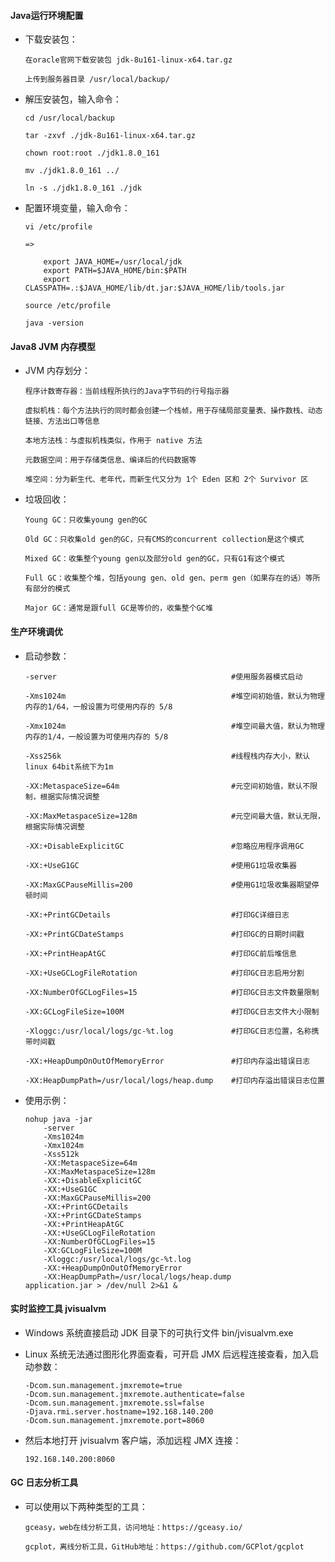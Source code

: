 
#### Java运行环境配置

  * 下载安装包：

        在oracle官网下载安装包 jdk-8u161-linux-x64.tar.gz

        上传到服务器目录 /usr/local/backup/

  * 解压安装包，输入命令：

        cd /usr/local/backup

        tar -zxvf ./jdk-8u161-linux-x64.tar.gz

        chown root:root ./jdk1.8.0_161

        mv ./jdk1.8.0_161 ../

        ln -s ./jdk1.8.0_161 ./jdk

  * 配置环境变量，输入命令：

        vi /etc/profile

        =>

            export JAVA_HOME=/usr/local/jdk
            export PATH=$JAVA_HOME/bin:$PATH
            export CLASSPATH=.:$JAVA_HOME/lib/dt.jar:$JAVA_HOME/lib/tools.jar

        source /etc/profile

        java -version

#### Java8 JVM 内存模型

  * JVM 内存划分：

        程序计数寄存器：当前线程所执行的Java字节码的行号指示器

        虚拟机栈：每个方法执行的同时都会创建一个栈帧，用于存储局部变量表、操作数栈、动态链接、方法出口等信息

        本地方法栈：与虚拟机栈类似，作用于 native 方法

        元数据空间：用于存储类信息、编译后的代码数据等

        堆空间：分为新生代、老年代，而新生代又分为 1个 Eden 区和 2个 Survivor 区

  * 垃圾回收：

        Young GC：只收集young gen的GC

        Old GC：只收集old gen的GC，只有CMS的concurrent collection是这个模式

        Mixed GC：收集整个young gen以及部分old gen的GC，只有G1有这个模式

        Full GC：收集整个堆，包括young gen、old gen、perm gen（如果存在的话）等所有部分的模式

        Major GC：通常是跟full GC是等价的，收集整个GC堆

#### 生产环境调优

  * 启动参数：

        -server                                       #使用服务器模式启动

        -Xms1024m                                     #堆空间初始值，默认为物理内存的1/64，一般设置为可使用内存的 5/8

        -Xmx1024m                                     #堆空间最大值，默认为物理内存的1/4，一般设置为可使用内存的 5/8

        -Xss256k                                      #线程栈内存大小，默认linux 64bit系统下为1m

        -XX:MetaspaceSize=64m                         #元空间初始值，默认不限制，根据实际情况调整

        -XX:MaxMetaspaceSize=128m                     #元空间最大值，默认无限，根据实际情况调整

        -XX:+DisableExplicitGC                        #忽略应用程序调用GC

        -XX:+UseG1GC                                  #使用G1垃圾收集器

        -XX:MaxGCPauseMillis=200                      #使用G1垃圾收集器期望停顿时间

        -XX:+PrintGCDetails                           #打印GC详细日志

        -XX:+PrintGCDateStamps                        #打印GC的日期时间戳

        -XX:+PrintHeapAtGC                            #打印GC前后堆信息

        -XX:+UseGCLogFileRotation                     #打印GC日志启用分割

        -XX:NumberOfGCLogFiles=15                     #打印GC日志文件数量限制

        -XX:GCLogFileSize=100M                        #打印GC日志文件大小限制

        -Xloggc:/usr/local/logs/gc-%t.log             #打印GC日志位置，名称携带时间戳

        -XX:+HeapDumpOnOutOfMemoryError               #打印内存溢出错误日志

        -XX:HeapDumpPath=/usr/local/logs/heap.dump    #打印内存溢出错误日志位置

  * 使用示例：

        nohup java -jar
            -server
            -Xms1024m
            -Xmx1024m
            -Xss512k
            -XX:MetaspaceSize=64m
            -XX:MaxMetaspaceSize=128m
            -XX:+DisableExplicitGC
            -XX:+UseG1GC
            -XX:MaxGCPauseMillis=200
            -XX:+PrintGCDetails
            -XX:+PrintGCDateStamps
            -XX:+PrintHeapAtGC
            -XX:+UseGCLogFileRotation
            -XX:NumberOfGCLogFiles=15
            -XX:GCLogFileSize=100M
            -Xloggc:/usr/local/logs/gc-%t.log
            -XX:+HeapDumpOnOutOfMemoryError
            -XX:HeapDumpPath=/usr/local/logs/heap.dump
        application.jar > /dev/null 2>&1 &

#### 实时监控工具 jvisualvm

  * Windows 系统直接启动 JDK 目录下的可执行文件 bin/jvisualvm.exe

  * Linux 系统无法通过图形化界面查看，可开启 JMX 后远程连接查看，加入启动参数：

        -Dcom.sun.management.jmxremote=true
        -Dcom.sun.management.jmxremote.authenticate=false
        -Dcom.sun.management.jmxremote.ssl=false
        -Djava.rmi.server.hostname=192.168.140.200
        -Dcom.sun.management.jmxremote.port=8060

  * 然后本地打开 jvisualvm 客户端，添加远程 JMX 连接：

        192.168.140.200:8060

#### GC 日志分析工具

  * 可以使用以下两种类型的工具：

        gceasy，web在线分析工具，访问地址：https://gceasy.io/

        gcplot，离线分析工具，GitHub地址：https://github.com/GCPlot/gcplot
